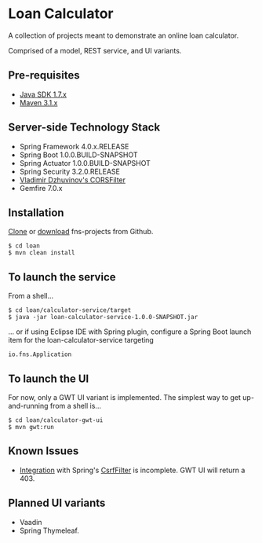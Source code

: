 # Loan Calculator
A collection of projects meant to demonstrate an online loan calculator. 

Comprised of a model, REST service, and UI variants.

## Pre-requisites
* [Java SDK 1.7.x](http://www.oracle.com/technetwork/java/javase/downloads/jdk7-downloads-1880260.html)
* [Maven 3.1.x](http://maven.apache.org/download.cgi)

## Server-side Technology Stack
* Spring Framework 4.0.x.RELEASE
* Spring Boot 1.0.0.BUILD-SNAPSHOT
* Spring Actuator 1.0.0.BUILD-SNAPSHOT
* Spring Security 3.2.0.RELEASE
* [Vladimir Dzhuvinov's CORSFilter](http://software.dzhuvinov.com/cors-filter.html)
* Gemfire 7.0.x

## Installation
[Clone](https://github.com/fastnsilver/fns-projects.git) or [download](https://github.com/fastnsilver/fns-projects/archive/master.zip) fns-projects from Github.

	$ cd loan
	$ mvn clean install

## To launch the service
From a shell...

	$ cd loan/calculator-service/target
	$ java -jar loan-calculator-service-1.0.0-SNAPSHOT.jar

... or if using Eclipse IDE with Spring plugin, configure a Spring Boot launch item for the loan-calculator-service targeting

	io.fns.Application

## To launch the UI
For now, only a GWT UI variant is implemented.  The simplest way to get up-and-running from a shell is...

	$ cd loan/calculator-gwt-ui
	$ mvn gwt:run

## Known Issues
* [Integration](https://github.com/fastnsilver/fns-projects/issues/9) with Spring's [CsrfFilter](http://docs.spring.io/spring-security/site/docs/3.2.1.CI-SNAPSHOT/apidocs/org/springframework/security/web/csrf/CsrfFilter.html) is incomplete.  GWT UI will return a 403.

## Planned UI variants
* Vaadin
* Spring Thymeleaf.
